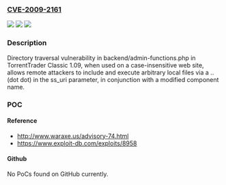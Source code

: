 ### [CVE-2009-2161](https://cve.mitre.org/cgi-bin/cvename.cgi?name=CVE-2009-2161)
![](https://img.shields.io/static/v1?label=Product&message=n%2Fa&color=blue)
![](https://img.shields.io/static/v1?label=Version&message=n%2Fa&color=blue)
![](https://img.shields.io/static/v1?label=Vulnerability&message=n%2Fa&color=brighgreen)

### Description

Directory traversal vulnerability in backend/admin-functions.php in TorrentTrader Classic 1.09, when used on a case-insensitive web site, allows remote attackers to include and execute arbitrary local files via a .. (dot dot) in the ss_uri parameter, in conjunction with a modified component name.

### POC

#### Reference
- http://www.waraxe.us/advisory-74.html
- https://www.exploit-db.com/exploits/8958

#### Github
No PoCs found on GitHub currently.

